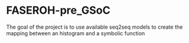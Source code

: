 # FASEROH-pre_GSoC
The goal of the project is to use available seq2seq models to create the mapping between an histogram and a symbolic function
